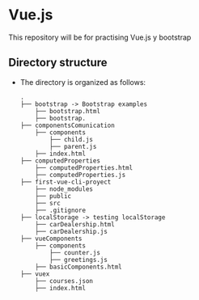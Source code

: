 # Vue.js
This repository will be for practising Vue.js y bootstrap


## Directory structure
- The directory is organized as follows:

      .
      ├── bootstrap -> Bootstrap examples
          ├── bootstrap.html
          ├── bootstrap.
      ├── componentsComunication
          ├── components
              ├── child.js
              ├── parent.js
          ├── index.html
      ├── computedProperties
          ├── computedProperties.html
          ├── computedProperties.js
      ├── first-vue-cli-proyect 
          ├── node_modules
          ├── public
          ├── src
          ├── .gitignore
      ├── localStorage -> testing localStorage
          ├── carDealership.html
          ├── carDealership.js
      ├── vueComponents
          ├── components
              ├── counter.js
              ├── greetings.js
          ├── basicComponents.html
      ├── vuex 
          ├── courses.json
          ├── index.html
      

      
      